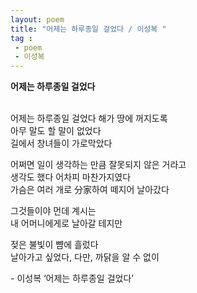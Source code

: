```yaml
---
layout: poem
title: "어제는 하루종일 걸었다 / 이성복 "
tag :
 - poem
 - 이성복
---
```



**어제는 하루종일 걸었다**  
<br>

어제는 하루종일 걸었다 해가 땅에 꺼지도록  
아무 말도 할 말이 없었다  
길에서 창녀들이 가로막았다  

어쩌면 일이 생각하는 만큼 잘못되지 않은 거라고  
생각도 했다 어차피 마찬가지였다  
가슴은 여러 개로 分家하여 떼지어 날아갔다  

그것들이야 먼데 계시는  
내 어머니에게로 날아갈 테지만  

젖은 불빛이 뺨에 흘렀다  
날아가고 싶었다, 다만, 까닭을 알 수 없이   

\- 이성복 ‘어제는 하루종일 걸었다’                  
